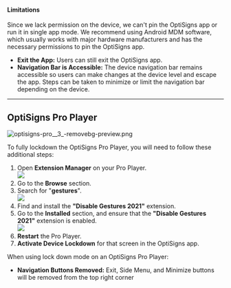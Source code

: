 #### **Limitations**

Since we lack permission on the device, we can't pin the OptiSigns app or run it in single app mode. We recommend using Android MDM software, which usually works with major hardware manufacturers and has the necessary permissions to pin the OptiSigns app.

* **Exit the App:** Users can still exit the OptiSigns app.
* **Navigation Bar is Accessible:** The device navigation bar remains accessible so users can make changes at the device level and escape the app. Steps can be taken to minimize or limit the navigation bar depending on the device.

---

OptiSigns Pro Player
--------------------

![optisigns-pro__3_-removebg-preview.png](https://support.optisigns.com/hc/article_attachments/32404379907091)

To fully lockdown the OptiSigns Pro Player, you will need to follow these additional steps:

1. Open **Extension Manager** on your Pro Player.  
   ![](https://support.optisigns.com/hc/article_attachments/32401202740499)
2. Go to the **Browse** section.
3. Search for "**gestures**".  
   ![](https://support.optisigns.com/hc/article_attachments/32401202744851)
4. Find and install the **"Disable Gestures 2021"** extension.
5. Go to the **Installed** section, and ensure that the **"Disable Gestures 2021"** extension is enabled.  
   ![](https://support.optisigns.com/hc/article_attachments/32404664184083)
6. **Restart** the Pro Player.
7. **Activate Device Lockdown** for that screen in the OptiSigns app.

When using lock down mode on an OptiSigns Pro Player:

* **Navigation Buttons Removed:** Exit, Side Menu, and Minimize buttons will be removed from the top right corner